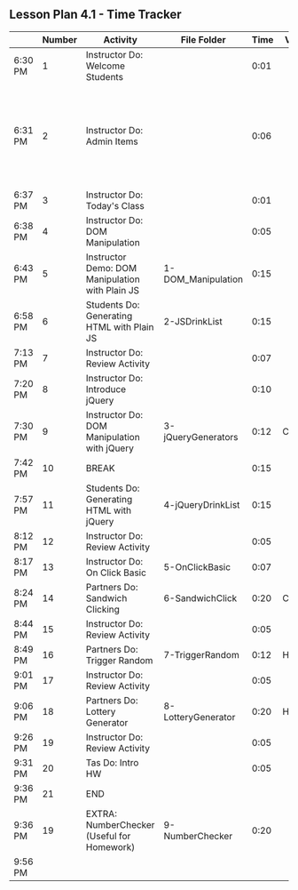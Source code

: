 ## Lesson Plan 4.1 - Time Tracker

|         | Number | Activity                                        | File Folder        | Time | Value    |     | Notes                                                                           |
| ------- | ------ | ----------------------------------------------- | ------------------ | ---- | -------- | --- | ------------------------------------------------------------------------------- |
| 6:30 PM | 1      | Instructor Do: Welcome Students                 |                    | 0:01 |          |     | High or Critical Activities:                                                    |
| 6:31 PM | 2      | Instructor Do: Admin Items                      |                    | 0:06 |          |     | Are worth spending extra moments on in class and/or may be pivotal to homework. |
| 6:37 PM | 3      | Instructor Do: Today's Class                    |                    | 0:01 |          |     |                                                                                 |
| 6:38 PM | 4      | Instructor Do: DOM Manipulation                 |                    | 0:05 |          |     |                                                                                 |
| 6:43 PM | 5      | Instructor Demo: DOM Manipulation with Plain JS | 1-DOM_Manipulation     | 0:15 |          |     |                                                                                 |
| 6:58 PM | 6      | Students Do: Generating HTML with Plain JS      | 2-JSDrinkList      | 0:15 |          |     |                                                                                 |
| 7:13 PM | 7      | Instructor Do: Review Activity                  |                    | 0:07 |          |     |                                                                                 |
| 7:20 PM | 8      | Instructor Do: Introduce jQuery                 |                    | 0:10 |          |     |                                                                                 |
| 7:30 PM | 9      | Instructor Do: DOM Manipulation with jQuery     | 3-jQueryGenerators | 0:12 | Critical |     |                                                                                 |
| 7:42 PM | 10     | BREAK                                           |                    | 0:15 |          |     |                                                                                 |
| 7:57 PM | 11     | Students Do: Generating HTML with jQuery        | 4-jQueryDrinkList  | 0:15 |          |     |                                                                                 |
| 8:12 PM | 12     | Instructor Do: Review Activity                  |                    | 0:05 |          |     |                                                                                 |
| 8:17 PM | 13     | Instructor Do: On Click Basic                   | 5-OnClickBasic     | 0:07 |          |     |                                                                                 |
| 8:24 PM | 14     | Partners Do: Sandwich Clicking                  | 6-SandwichClick    | 0:20 | Critical |     |                                                                                 |
| 8:44 PM | 15     | Instructor Do: Review Activity                  |                    | 0:05 |          |     |                                                                                 |
| 8:49 PM | 16     | Partners Do: Trigger Random                     | 7-TriggerRandom    | 0:12 | High     |     |                                                                                 |
| 9:01 PM | 17     | Instructor Do: Review Activity                  |                    | 0:05 |          |     |                                                                                 |
| 9:06 PM | 18     | Partners Do: Lottery Generator                  | 8-LotteryGenerator | 0:20 | High     |     |                                                                                 |
| 9:26 PM | 19     | Instructor Do: Review Activity                  |                    | 0:05 |          |     |                                                                                 |
| 9:31 PM | 20     | Tas Do: Intro HW                                |                    | 0:05 |          |     |                                                                                 |
| 9:36 PM | 21     | END                                             |                    |      |          |     |                                                                                 |
| 9:36 PM | 19     | EXTRA: NumberChecker (Useful for Homework)      | 9-NumberChecker    | 0:20 |          |     |                                                                                 |
| 9:56 PM |        |                                                 |                    |      |          |     |                                                                                 |
